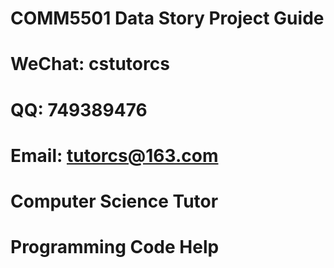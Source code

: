 # COMM5501 Data Story Project Guide

# WeChat: cstutorcs

# QQ: 749389476

# Email: tutorcs@163.com

# Computer Science Tutor

# Programming Code Help
